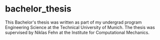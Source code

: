 # bachelor_thesis

This Bachelor's thesis was written as part of my undergrad program Engineering Science at the Technical University of Munich. The thesis was supervised by Niklas Fehn at the Institute for Computational Mechanics.
